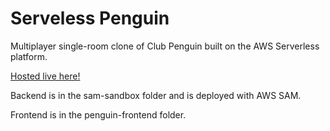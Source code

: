 # Serveless Penguin
Multiplayer single-room clone of Club Penguin built on the AWS Serverless platform.

[Hosted live here!](https://legofanclub.github.io/aws-sam-penguin/)

Backend is in the sam-sandbox folder and is deployed with AWS SAM.

Frontend is in the penguin-frontend folder.
